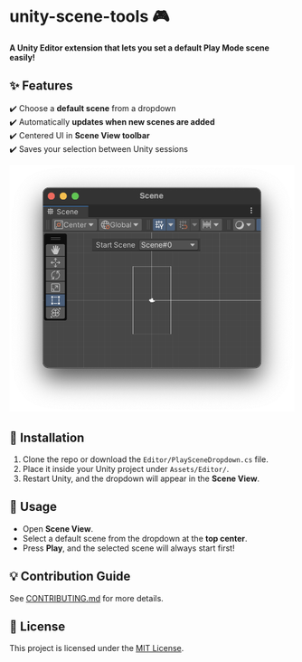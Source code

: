 # unity-scene-tools 🎮

**A Unity Editor extension that lets you set a default Play Mode scene easily!**

## ✨ Features
✔️ Choose a **default scene** from a dropdown  
✔️ Automatically **updates when new scenes are added**  
✔️ Centered UI in **Scene View toolbar**  
✔️ Saves your selection between Unity sessions  

![Scene Dropdown](Assets/Screenshots/scene_dropdown.png)

## 🚀 Installation
1. Clone the repo or download the `Editor/PlaySceneDropdown.cs` file.
2. Place it inside your Unity project under `Assets/Editor/`.
3. Restart Unity, and the dropdown will appear in the **Scene View**.

## 📖 Usage
- Open **Scene View**.
- Select a default scene from the dropdown at the **top center**.
- Press **Play**, and the selected scene will always start first!

## 💡 Contribution Guide
See [CONTRIBUTING.md](CONTRIBUTING.md) for more details.

## 📄 License
This project is licensed under the [MIT License](LICENSE).
